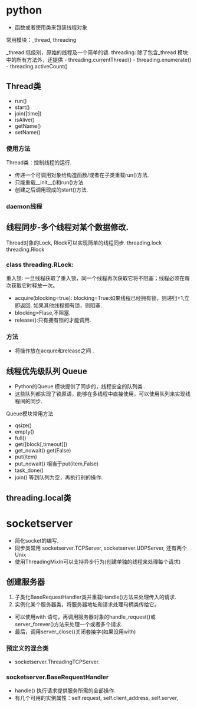 # python
- 函数或者使用类来包装线程对象

常用模块：_thread, threading


_thread:低级别，原始的线程及一个简单的锁.
threading: 除了包含_thread 模块中的所有方法外，还提供
    - threading.currentThread()
    - threading.enumerate()
    - threading.activeCount()

## Thread类
- run()
- start()
- join([time])
- isAlive()
- getName()
- setName()
### 使用方法
Thread类：控制线程的运行.
- 传递一个可调用对象给构造函数/或者在子类重载run()方法.
- 只能重载__init__()和run()方法
- 创建之后调用现成的start()方法.

### daemon线程

## 线程同步-多个线程对某个数据修改.
Thread对象的Lock, Rlock可以实现简单的线程同步.
threading.lock
threading.Rlock

### class threading.RLock:
重入锁: 一旦线程获取了重入锁，同一个线程再次获取它将不阻塞；线程必须在每次获取它时释放一次。
- acquire(blocking=true): blocking=True:如果线程已经拥有锁，则递归+1,立即返回. 如果其他线程拥有锁，则阻塞.
- blocking=Flase,不阻塞.
- release():只有拥有锁的才能调用.

### 方法
- 将操作放在acqure和release之间 .


## 线程优先级队列 Queue
- Python的Queue 模块提供了同步的，线程安全的队列类 .
- 这些队列都实现了锁原语，能够在多线程中直接使用，可以使用队列来实现线程间的同步.

Queue模块常用方法
- qsize()
- empty()
- full()
- get([block[,timeout]])
- get_nowait() get(False)
- put(item)
- put_nowait() 相当于put(item,False)
- task_done()
- join() 等到队列为空，再执行别的操作.

## threading.local类

# socketserver
- 简化socket的编写.
- 同步类常用 socketserver.TCPServer, socketserver.UDPServer, 还有两个Unix
- 使用ThreadingMixIn可以支持异步行为(创建单独的线程来处理每个请求)
## 创建服务器
1. 子类化BaseRequestHandler类并重载Handle()方法来处理传入的请求.
2. 实例化某个服务器类，将服务器地址和请求处理句柄类传给它。
  - 可以使用with 语句，再调用服务器对象的handle_request()或server_forever()方法来处理一个或者多个请求.
  - 最后，调用server_close()关闭套接字(如果没用with)

### 预定义的混合类
- socketserver.ThreadingTCPServer.

### socketserver.BaseRequestHandler
- handle() 执行请求提供服务所需的全部操作.
- 有几个可用的实例属性：self.request, self.client_address, self.server, 